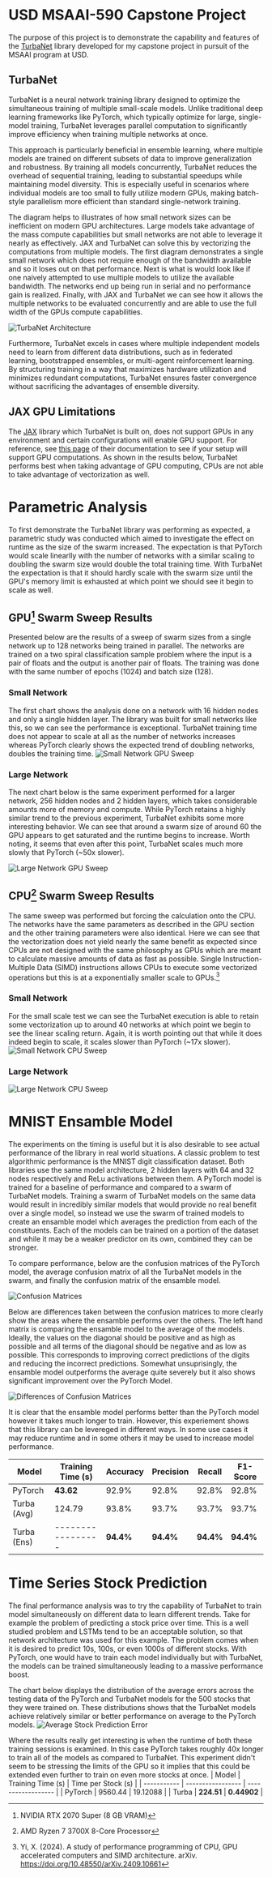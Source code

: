 # USD MSAAI-590 Capstone Project
The purpose of this project is to demonstrate the capability and features of the [TurbaNet](https://github.com/EthanSchmitt7/TurbaNet) library developed for my capstone project in pursuit of the MSAAI program at USD.

## TurbaNet
TurbaNet is a neural network training library designed to optimize the simultaneous training of multiple small-scale models. Unlike traditional deep learning frameworks like PyTorch, which typically optimize for large, single-model training, TurbaNet leverages parallel computation to significantly improve efficiency when training multiple networks at once.

This approach is particularly beneficial in ensemble learning, where multiple models are trained on different subsets of data to improve generalization and robustness. By training all models concurrently, TurbaNet reduces the overhead of sequential training, leading to substantial speedups while maintaining model diversity. This is especially useful in scenarios where individual models are too small to fully utilize modern GPUs, making batch-style parallelism more efficient than standard single-network training.

The diagram helps to illustrates of how small network sizes can be inefficient on modern GPU architectures. Large models take advantage of the mass compute capabilities but small networks are not able to leverage it nearly as effectively. JAX and TurbaNet can solve this by vectorizing the computations from multiple models. The first diagram demonstrates a single small network which does not require enough of the bandwidth available and so it loses out on that performance. Next is what is would look like if one naively attempted to use multiple models to utilize the available bandwidth. The networks end up being run in serial and no performance gain is realized. Finally, with JAX and TurbaNet we can see how it allows the multiple networks to be evaluated concurrently and are able to use the full width of the GPUs compute capabilities.

![TurbaNet Architecture](images/turbanet_architecture.png)

Furthermore, TurbaNet excels in cases where multiple independent models need to learn from different data distributions, such as in federated learning, bootstrapped ensembles, or multi-agent reinforcement learning. By structuring training in a way that maximizes hardware utilization and minimizes redundant computations, TurbaNet ensures faster convergence without sacrificing the advantages of ensemble diversity.

## JAX GPU Limitations
The [JAX](https://github.com/jax-ml/jax) library which TurbaNet is built on, does not support GPUs in any environment and certain configurations will enable GPU support. For reference, see [this page](https://docs.jax.dev/en/latest/installation.html) of their documentation to see if your setup will support GPU computations. As shown in the results below, TurbaNet performs best when taking advantage of GPU computing, CPUs are not able to take advantage of vectorization as well.

# Parametric Analysis
To first demonstrate the TurbaNet library was performing as expected, a parametric study was conducted which aimed to investigate the effect on runtime as the size of the swarm increased. The expectation is that PyTorch would scale linearlly with the number of networks with a similar scaling to doubling the swarm size would double the total training time. With TurbaNet the expectation is that it should hardly scale with the swarm size until the GPU's memory limit is exhausted at which point we should see it begin to scale as well.

## GPU[^1] Swarm Sweep Results
Presented below are the results of a sweep of swarm sizes from a single network up to 128 networks being trained in parallel. The networks are trained on a two spiral classification sample problem where the input is a pair of floats and the output is another pair of floats. The training was done with the same number of epochs (1024) and batch size (128).

### Small Network
The first chart shows the analysis done on a network with 16 hidden nodes and only a single hidden layer. The library was built for small networks like this, so we can see the performance is exceptional. TurbaNet training time does not appear to scale at all as the number of networks increases whereas PyTorch clearly shows the expected trend of doubling networks, doubles the training time.
![Small Network GPU Sweep](images/gpu_sweep_small.png)

### Large Network
The next chart below is the same experiment performed for a larger network, 256 hidden nodes and 2 hidden layers, which takes considerable amounts more of memory and compute. While PyTorch retains a highly similar trend to the previous experiment, TurbaNet exhibits some more interesting behavior. We can see that around a swarm size of around 60 the GPU appears to get saturated and the runtime begins to increase. Worth noting, it seems that even after this point, TurbaNet scales much more slowly that PyTorch (~50x slower).

![Large Network GPU Sweep](images/gpu_sweep_large.png)

## CPU[^2] Swarm Sweep Results
The same sweep was performed but forcing the calculation onto the CPU. The networks have the same parameters as described in the GPU section and the other training parameters were also identical. Here we can see that the vectorization does not yield nearly the same benefit as expected since CPUs are not designed with the same philosophy as GPUs which are meant to calculate massive amounts of data as fast as possible. Single Instruction-Multiple Data (SIMD) instructions allows CPUs to execute some vectorized operations but this is at a exponentially smaller scale to GPUs.[^3]

### Small Network
For the small scale test we can see the TurbaNet execution is able to retain some vectorization up to around 40 networks at which point we begin to see the linear scaling return. Again, it is worth pointing out that while it does indeed begin to scale, it scales slower than PyTorch (~17x slower).
![Small Network CPU Sweep](images/cpu_sweep_small.png)

### Large Network
![Large Network CPU Sweep](images/cpu_sweep_large.png)

# MNIST Ensamble Model
The experiments on the timing is useful but it is also desirable to see actual performance of the library in real world situations. A classic problem to test algorithmic performance is the MNIST digit classification dataset. Both libraries use the same model architecture, 2 hidden layers with 64 and 32 nodes respectively and ReLu activations between them. A PyTorch model is trained for a baseline of performance and compared to a swarm of TurbaNet models. Training a swarm of TurbaNet models on the same data would result in incredibly similar models that would provide no real benefit over a single model, so instead we use the swarm of trained models to create an ensamble model which averages the prediction from each of the constituents. Each of the models can be trained on a portion of the dataset and while it may be a weaker predictor on its own, combined they can be stronger.

To compare performance, below are the confusion matrices of the PyTorch model, the average confusion matrix of all the TurbaNet models in the swarm, and finally the confusion matrix of the ensamble model.

![Confusion Matrices](images/confusion_matrices.png)

Below are differences taken between the confusion matrices to more clearly show the areas where the ensamble performs over the others. The left hand matrix is comparing the ensamble model to the average of the models. Ideally, the values on the diagonal should be positive and as high as possible and all terms of the diagonal should be negative and as low as possible. This corresponds to improving correct predictions of the digits and reducing the incorrect predictions. Somewhat unsuprisingly, the ensamble model outperforms the average quite severely but it also shows significant improvement over the PyTorch Model.

![Differences of Confusion Matrices](images/difference_of_confusion_matrices.png)

It is clear that the ensamble model performs better than the PyTorch model however it takes much longer to train. However, this experiement shows that this library can be levereged in different ways. In some use cases it may reduce runtime and in some others it may be used to increase model performance.

| Model       | Training Time (s) | Accuracy  | Precision | Recall    | F1-Score  |
| ----------- | ----------------- | --------- | --------- | --------- | --------- |
| PyTorch     | **43.62**         | 92.9%     | 92.8%     | 92.8%     | 92.8%     |
| Turba (Avg) | 124.79            | 93.8%     | 93.7%     | 93.7%     | 93.7%     |
| Turba (Ens) | ----------------- | **94.4%** | **94.4%** | **94.4%** | **94.4%** |

# Time Series Stock Prediction
The final performance analysis was to try the capability of TurbaNet to train model simultaneously on different data to learn different trends. Take for example the problem of predicting a stock price over time. This is a well studied problem and LSTMs tend to be an acceptable solution, so that network architecture was used for this example. The problem comes when it is desired to predict 10s, 100s, or even 1000s of different stocks. With PyTorch, one would have to train each model individually but with TurbaNet, the models can be trained simultaneously leading to a massive performance boost.

The chart below displays the distribution of the average errors across the testing data of the PyTorch and TurbaNet models for the 500 stocks that they were trained on. These distributions shows that the TurbaNet models achieve relatively similar or better performance on average to the PyTorch models.
![Average Stock Prediction Error](images/average_stock_prediction_errors.png)

Where the results really get interesting is when the runtime of both these training sessions is examined. In this case PyTorch takes roughly 40x longer to train all of the models as compared to TurbaNet. This experiment didn't seem to be stressing the limits of the GPU so it implies that this could be extended even further to train on even more stocks at once.
| Model       | Training Time (s) | Time per Stock (s) |
| ----------- | ----------------- | ------------------ |
| PyTorch     | 9560.44            | 19.12088          |
| Turba       | **224.51**         | **0.44902**       |

[^1]: NVIDIA RTX 2070 Super (8 GB VRAM)
[^2]: AMD Ryzen 7 3700X 8-Core Processor
[^3]: Yi, X. (2024). A study of performance programming of CPU, GPU accelerated computers and SIMD architecture. arXiv. https://doi.org/10.48550/arXiv.2409.10661